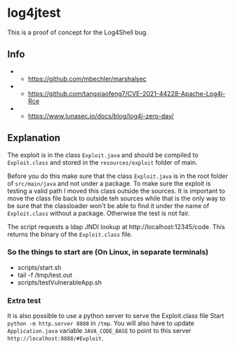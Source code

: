 # log4jtest

This is a proof of concept for the Log4Shell bug.

## Info
* - https://github.com/mbechler/marshalsec
* - https://github.com/tangxiaofeng7/CVE-2021-44228-Apache-Log4j-Rce
* - https://www.lunasec.io/docs/blog/log4j-zero-day/

## Explanation
The exploit is in the class `Exploit.java` and should be compiled to `Exploit.class` and stored in the `resources/exploit` folder of main.

Before you do this make sure that the class `Exploit.java` is in the root folder of `src/main/java` and not under a package. To make sure the exploit 
is testing a valid path I moved this class outside the sources. It is important to move the class file back to outside teh sources  while that is the 
only way to be sure that the classloader won't be able to find it under the name of `Exploit.class` without a package. Otherwise the test is not fair.

The script requests a ldap JNDI lookup at http://localhost:12345/code. This returns the binary of the `Exploit.class` file.

### So the things to start are (On Linux, in separate terminals)
- scripts/start.sh
- tail -f /tmp/test.out
- scripts/testVulnerableApp.sh

### Extra test
It is also possible to use a python server to serve the Exploit.class file
Start `python -m http.server 8888` in `/tmp`. 
You will also have to update `Application.java` variable `JAVA_CODE_BASE` to point to this server `http://localhost:8888/#Exploit`.